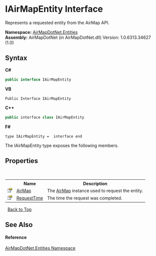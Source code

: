 # IAirMapEntity Interface
 

Represents a requested entity from the AirMap API.

**Namespace:**&nbsp;<a href="98571a09-2783-53ee-6a50-029c1c8ea39b">AirMapDotNet.Entities</a><br />**Assembly:**&nbsp;AirMapDotNet (in AirMapDotNet.dll) Version: 1.0.6313.34627 (1.0)

## Syntax

**C#**<br />
``` C#
public interface IAirMapEntity
```

**VB**<br />
``` VB
Public Interface IAirMapEntity
```

**C++**<br />
``` C++
public interface class IAirMapEntity
```

**F#**<br />
``` F#
type IAirMapEntity =  interface end
```

The IAirMapEntity type exposes the following members.


## Properties
&nbsp;<table><tr><th></th><th>Name</th><th>Description</th></tr><tr><td>![Public property](media/pubproperty.gif "Public property")</td><td><a href="be228503-8740-bc61-66cf-e4c36ebd34e2">AirMap</a></td><td>
The <a href="be228503-8740-bc61-66cf-e4c36ebd34e2">AirMap</a> instance used to request the entity.</td></tr><tr><td>![Public property](media/pubproperty.gif "Public property")</td><td><a href="9d54a25d-8623-bd08-84a5-481332471193">RequestTime</a></td><td>
The time the request was completed.</td></tr></table>&nbsp;
<a href="#iairmapentity-interface">Back to Top</a>

## See Also


#### Reference
<a href="98571a09-2783-53ee-6a50-029c1c8ea39b">AirMapDotNet.Entities Namespace</a><br />